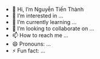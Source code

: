 - 👋 Hi, I’m Nguyễn Tiến Thành
- 👀 I’m interested in ...
- 🌱 I’m currently learning ...
- 💞️ I’m looking to collaborate on ...
- 📫 How to reach me ...
- 😄 Pronouns: ...
- ⚡ Fun fact: ...

<!---
thanhhlatoi/thanhhlatoi is a ✨ special ✨ repository because its `README.md` (this file) appears on your GitHub profile.
You can click the Preview link to take a look at your changes.
--->
